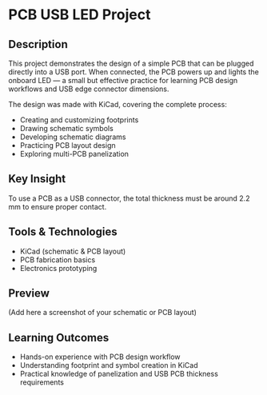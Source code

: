 PCB USB LED Project
===================

Description
-----------
This project demonstrates the design of a simple PCB that can be plugged directly into a USB port.
When connected, the PCB powers up and lights the onboard LED — a small but effective practice for learning PCB design workflows and USB edge connector dimensions.

The design was made with KiCad, covering the complete process:
- Creating and customizing footprints
- Drawing schematic symbols
- Developing schematic diagrams
- Practicing PCB layout design
- Exploring multi-PCB panelization

Key Insight
-----------
To use a PCB as a USB connector, the total thickness must be around 2.2 mm to ensure proper contact.

Tools & Technologies
--------------------
- KiCad (schematic & PCB layout)
- PCB fabrication basics
- Electronics prototyping

Preview
-------
(Add here a screenshot of your schematic or PCB layout)

Learning Outcomes
-----------------
- Hands-on experience with PCB design workflow
- Understanding footprint and symbol creation in KiCad
- Practical knowledge of panelization and USB PCB thickness requirements
